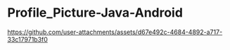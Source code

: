 ﻿# Profile_Picture-Java-Android


https://github.com/user-attachments/assets/d67e492c-4684-4892-a717-33c17971b3f0
